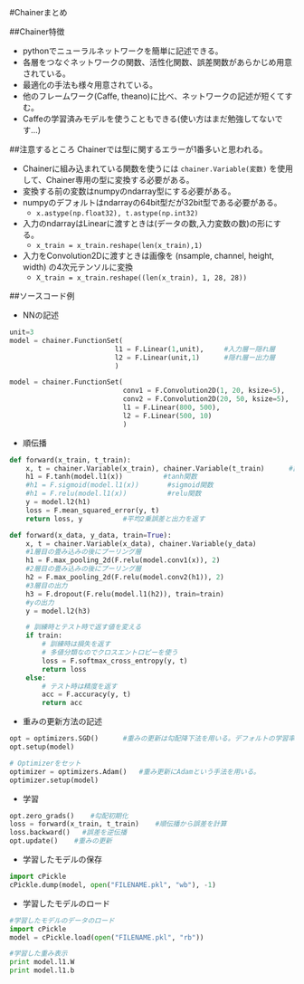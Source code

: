#Chainerまとめ

##Chainer特徴
* pythonでニューラルネットワークを簡単に記述できる。
* 各層をつなぐネットワークの関数、活性化関数、誤差関数があらかじめ用意されている。
* 最適化の手法も様々用意されている。
* 他のフレームワーク(Caffe, theano)に比べ、ネットワークの記述が短くてすむ。
* Caffeの学習済みモデルを使うこともできる(使い方はまだ勉強してないです…)

##注意するところ
Chainerでは型に関するエラーが1番多いと思われる。
* Chainerに組み込まれている関数を使うには `chainer.Variable(変数)` を使用して、Chainer専用の型に変換する必要がある。
* 変換する前の変数はnumpyのndarray型にする必要がある。
* numpyのデフォルトはndarrayの64bit型だが32bit型である必要がある。
  * `x.astype(np.float32), t.astype(np.int32)` 
* 入力のndarrayはLinearに渡すときは(データの数,入力変数の数)の形にする。
  * `x_train = x_train.reshape(len(x_train),1)`
* 入力をConvolution2Dに渡すときは画像を (nsample, channel, height, width) の4次元テンソルに変換
  * `X_train = x_train.reshape((len(x_train), 1, 28, 28))`

##ソースコード例
* NNの記述

```py
unit=3
model = chainer.FunctionSet(
                          l1 = F.Linear(1,unit),     #入力層ー隠れ層
                          l2 = F.Linear(unit,1)      #隠れ層ー出力層
                          )
```

```py
model = chainer.FunctionSet(
                            conv1 = F.Convolution2D(1, 20, ksize=5),
                            conv2 = F.Convolution2D(20, 50, ksize=5),
                            l1 = F.Linear(800, 500),
                            l2 = F.Linear(500, 10)
                            )
```

* 順伝播
```py
def forward(x_train, t_train):
    x, t = chainer.Variable(x_train), chainer.Variable(t_train)      #訓練データをchainerで使える型に変換
    h1 = F.tanh(model.l1(x))          #tanh関数
    #h1 = F.sigmoid(model.l1(x))       #sigmoid関数
    #h1 = F.relu(model.l1(x))          #relu関数
    y = model.l2(h1)
    loss = F.mean_squared_error(y, t)
    return loss, y          #平均2乗誤差と出力を返す
```

```py
def forward(x_data, y_data, train=True):
    x, t = chainer.Variable(x_data), chainer.Variable(y_data)
    #1層目の畳み込みの後にプーリング層
    h1 = F.max_pooling_2d(F.relu(model.conv1(x)), 2)
    #2層目の畳み込みの後にプーリング層
    h2 = F.max_pooling_2d(F.relu(model.conv2(h1)), 2)
    #3層目の出力
    h3 = F.dropout(F.relu(model.l1(h2)), train=train)
    #yの出力
    y = model.l2(h3)

    # 訓練時とテスト時で返す値を変える
    if train:
        # 訓練時は損失を返す
        # 多値分類なのでクロスエントロピーを使う
        loss = F.softmax_cross_entropy(y, t)
        return loss
    else:
        # テスト時は精度を返す
        acc = F.accuracy(y, t)
        return acc
```

* 重みの更新方法の記述
```py
opt = optimizers.SGD()      #重みの更新は勾配降下法を用いる。デフォルトの学習率はlr=0.01
opt.setup(model)
```

```py
# Optimizerをセット
optimizer = optimizers.Adam()   #重み更新にAdamという手法を用いる。
optimizer.setup(model)
```

* 学習

```py
opt.zero_grads()    #勾配初期化
loss = forward(x_train, t_train)    #順伝播から誤差を計算
loss.backward()   #誤差を逆伝播
opt.update()    #重みの更新
```

* 学習したモデルの保存
```py
import cPickle
cPickle.dump(model, open("FILENAME.pkl", "wb"), -1)
```

* 学習したモデルのロード
```py
#学習したモデルのデータのロード
import cPickle
model = cPickle.load(open("FILENAME.pkl", "rb"))

#学習した重み表示
print model.l1.W
print model.l1.b
```
